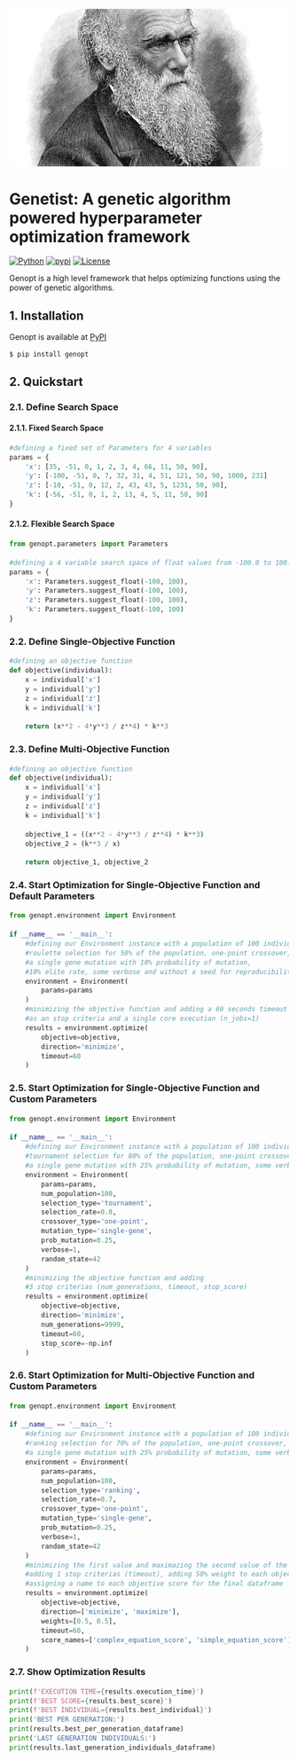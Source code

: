 ![alt text](https://github.com/unaiLopez/darwin/blob/master/doc/images/darwin.jpg?raw=true)

# Genetist: A genetic algorithm powered hyperparameter optimization framework
[![Python](https://img.shields.io/badge/python-3.6%20%7C%203.7%20%7C%203.8%20%7C%203.9%20%7C%203.10-blue)](https://www.python.org)
[![pypi](https://img.shields.io/pypi/v/genetist.svg)](https://pypi.python.org/pypi/genopt)
[![License](https://img.shields.io/badge/License-MIT-blue.svg)](https://opensource.org/licenses/MIT)

Genopt is a high level framework that helps optimizing functions using the power of genetic algorithms.

## 1. Installation
Genopt is available at [PyPI](https://pypi.org/project/genopt/)
```
$ pip install genopt
```
## 2. Quickstart
### 2.1. Define Search Space
#### 2.1.1. Fixed Search Space
```python
#defining a fixed set of Parameters for 4 variables
params = {
    'x': [35, -51, 0, 1, 2, 3, 4, 66, 11, 50, 90],
    'y': [-100, -51, 0, 7, 32, 31, 4, 51, 121, 50, 90, 1000, 231]
    'z': [-10, -51, 0, 12, 2, 43, 43, 5, 1231, 50, 90],
    'k': [-56, -51, 0, 1, 2, 13, 4, 5, 11, 50, 90]
}
```
#### 2.1.2. Flexible Search Space
```python
from genopt.parameters import Parameters

#defining a 4 variable search space of float values from -100.0 to 100.0
params = {
    'x': Parameters.suggest_float(-100, 100),
    'y': Parameters.suggest_float(-100, 100),
    'z': Parameters.suggest_float(-100, 100),
    'k': Parameters.suggest_float(-100, 100)
}
```
### 2.2. Define Single-Objective Function
```python
#defining an objective function
def objective(individual):
    x = individual['x']
    y = individual['y']
    z = individual['z']
    k = individual['k']
    
    return (x**2 - 4*y**3 / z**4) * k**3
```
### 2.3. Define Multi-Objective Function
```python
#defining an objective function
def objective(individual):
    x = individual['x']
    y = individual['y']
    z = individual['z']
    k = individual['k']

    objective_1 = ((x**2 - 4*y**3 / z**4) * k**3)
    objective_2 = (k**3 / x)

    return objective_1, objective_2
```
### 2.4. Start Optimization for Single-Objective Function and Default Parameters
```python
from genopt.environment import Environment

if __name__ == '__main__':
    #defining our Environment instance with a population of 100 individuals,
    #roulette selection for 50% of the population, one-point crossover, 
    #a single gene mutation with 10% probability of mutation,
    #10% elite rate, some verbose and without a seed for reproducibility
    environment = Environment(
        params=params
    )
    #minimizing the objective function and adding a 60 seconds timeout
    #as an stop criteria and a single core execution (n_jobs=1)
    results = environment.optimize(
        objective=objective,
        direction='minimize',
        timeout=60
    )
```
### 2.5. Start Optimization for Single-Objective Function and Custom Parameters
```python
from genopt.environment import Environment

if __name__ == '__main__':
    #defining our Environment instance with a population of 100 individuals,
    #tournament selection for 80% of the population, one-point crossover, 
    #a single gene mutation with 25% probability of mutation, some verbose and a seed for reproducibility
    environment = Environment(
        params=params,
        num_population=100,
        selection_type='tournament',
        selection_rate=0.8,
        crossover_type='one-point',
        mutation_type='single-gene',
        prob_mutation=0.25,
        verbose=1,
        random_state=42
    )
    #minimizing the objective function and adding 
    #3 stop criterias (num_generations, timeout, stop_score)
    results = environment.optimize(
        objective=objective,
        direction='minimize',
        num_generations=9999,
        timeout=60,
        stop_score=-np.inf
    )
```
### 2.6. Start Optimization for Multi-Objective Function and Custom Parameters
```python
from genopt.environment import Environment

if __name__ == '__main__':
    #defining our Environment instance with a population of 100 individuals,
    #ranking selection for 70% of the population, one-point crossover,
    #a single gene mutation with 25% probability of mutation, some verbose and a seed for reproducibility
    environment = Environment(
        params=params,
        num_population=100,
        selection_type='ranking',
        selection_rate=0.7,
        crossover_type='one-point',
        mutation_type='single-gene',
        prob_mutation=0.25,
        verbose=1,
        random_state=42
    )
    #minimizing the first value and maximazing the second value of the objective function,
    #adding 1 stop criterias (timeout), adding 50% weight to each objective and
    #assigning a name to each objective score for the final dataframe
    results = environment.optimize(
        objective=objective,
        direction=['minimize', 'maximize'],
        weights=[0.5, 0.5],
        timeout=60,
        score_names=['complex_equation_score', 'simple_equation_score']
    )
```
### 2.7. Show Optimization  Results
```python
print(f'EXECUTION TIME={results.execution_time}')
print(f'BEST SCORE={results.best_score}')
print(f'BEST INDIVIDUAL={results.best_individual}')
print('BEST PER GENERATION:')
print(results.best_per_generation_dataframe)
print('LAST GENERATION INDIVIDUALS:')
print(results.last_generation_individuals_dataframe)
```